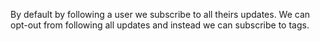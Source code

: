 By default by following a user we subscribe to all theirs updates.
We can opt-out from following all updates and instead we can subscribe to tags.